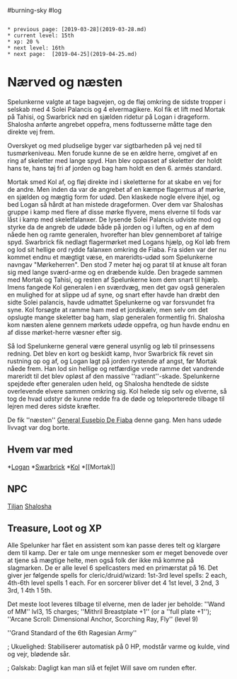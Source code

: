 #burning-sky #log

```ad-info

* previous page: [2019-03-28](2019-03-28.md)
* current level: 15th
* xp: 20 %
* next level: 16th
* next page:  [2019-04-25](2019-04-25.md) 
```

# Nærved og næsten  
Spelunkerne valgte at tage bagvejen, og de fløj omkring de sidste tropper i selskab med 4 Solei Palancis og 4 elvermagikere. Kol fik et lift med Mortak på Tahisi, og Swarbrick nød en sjælden ridetur på Logan i drageform. Shalosha anførte angrebet oppefra, mens fodtusserne måtte tage den direkte vej frem.
Overskyet og med pludselige byger var sigtbarheden på vej ned til tusmørkeniveau. Men forude kunne de se en ældre herre, omgivet af en ring af skeletter med lange spyd. Han blev oppasset af skeletter der holdt hans te, hans tøj fri af jorden og bag ham holdt en den 6. armés standard.
Mortak smed Kol af, og fløj direkte ind i skeletterne for at skabe en vej for de andre. Men inden da var de angrebet af en kæmpe flagermus af mørke, en sjælden og mægtig form for udød. Den klaskede nogle elvere ihjel, og bed Logan så hårdt at han mistede drageformen. Over dem var Shaloshas gruppe i kamp med flere af disse mørke flyvere, mens elverne til fods var låst i kamp med skeletfalanxer. De lysende Solei Palancis udviste mod og styrke da de angreb de udøde både på jorden og i luften, og en af dem nåede hen og ramte generalen, hvorefter han blev gennemboret af talrige spyd. Swarbrick fik nedlagt flagermørket med Logans hjælp, og Kol løb frem og lod sit hellige ord rydde falanxen omkring de Fiaba. Fra siden var der nu kommet endnu et mægtigt væse, en mareridts-udød som Spelunkerne navngav "Mørkeherren". Den stod 7 meter høj og parat til at knuse alt foran sig med lange sværd-arme og en dræbende kulde. Den bragede sammen med Mortak og Tahisi, og resten af Spelunkerne kom dem snart til hjælp. Imens fangede Kol generalen i en sværdvæg, men det gav også generalen en mulighed for at slippe ud af syne, og snart efter havde han dræbt den sidte Solei palancis, havde udmattet Spelunkerne og var forsvundet fra syne. Kol forsøgte at ramme ham med et jordskælv, men selv om det opslugte mange skeletter bag ham, slap generalen formentlig fri. Shalosha kom næsten alene gennem mørkets udøde oppefra, og hun havde endnu en af disse mørket-herre væsner efter sig. 
Så lod Spelunkerne general være general usynlig og løb til prinsessens redning. Det blev en kort og beskidt kamp, hvor Swarbrick fik revet sin rustning op og af, og Logan lagt på jorden rystende af angst, før Mortak nåede frem. Han lod sin hellige og retfærdige vrede ramme det vandrende mareridt til det blev opløst af den massive ''radiant''-skade. Spelunkerne spejdede efter generalen uden held, og Shalosha hendtede de sidste overlevende elvere sammen omkring sig. Kol helede sig selv og elverne, så tog de hvad udstyr de kunne redde fra de døde og teleporterede tilbage til lejren med deres sidste kræfter. 
De fik ''næsten'' [General Eusebio De Fiaba](General%20Eusebio%20De%20Fiaba.md) denne gang. Men hans udøde livvagt var dog borte.   
## Hvem var med 
*[Logan](Logan.md)
*[Swarbrick](Swarbrick%20Everwood.md)
*[Kol](Kol%20Hakkavod.md)
*[[Mortak]]
## NPC 
[Tiljan](Tiljan.md)
[Shalosha](Shalosha.md)
## Treasure, Loot og XP 
Alle Spelunker har fået en assistent som kan passe deres telt og klargøre dem til kamp. Der er tale om unge mennesker som er meget benovede over at tjene så mægtige helte, men også folk der ikke må komme på slagmarken. De er alle level 6 spellcasters med en primærstat på 16. Det giver jer følgende spells for cleric/druid/wizard: 1st-3rd level spells: 2 each, 4th-6th level spells 1 each. For en sorcerer bliver det 4 1st level, 3 2nd, 3 3rd, 1 4th 1 5th.
Det meste loot leveres tilbage til elverne, men de lader jer beholde: ''Wand of MM'' lvl3, 15 charges; ''Mithril Breastplate +1'' (or a ''full plate +1''); ''Arcane Scroll: Dimensional Anchor, Scorching Ray, Fly'' (level 9) 
''Grand Standard of the 6th Ragesian Army''
; Ukuelighed: Stabiliserer automatisk på 0 HP, modstår varme og kulde, vind og vejr, blødende sår.
; Galskab: Dagligt kan man slå et fejlet Will save om runden efter.

